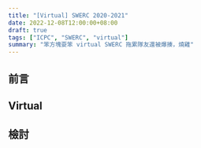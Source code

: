 ```yaml
---
title: "[Virtual] SWERC 2020-2021"
date: 2022-12-08T12:00:00+08:00
draft: true
tags: ["ICPC", "SWERC", "virtual"]
summary: "笨方塊耍笨 virtual SWERC 拖累隊友還被爆揍，燒雞"
---
```


## 前言


## Virtual

## 檢討